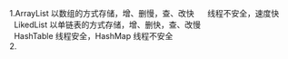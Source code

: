 1.ArrayList 以数组的方式存储，增、删慢，查、改快  &nbsp;&nbsp;
&nbsp;&nbsp;线程不安全，速度快  
&nbsp;&nbsp;LikedList 以单链表的方式存储，增、删快，查、改慢  
&nbsp;&nbsp;HashTable 线程安全，HashMap 线程不安全  
2.
